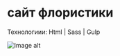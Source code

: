 # сайт флористики

Технологиии: Html | Sass | Gulp

![Image alt](https://github.com/Lumaks42/app/img/maket.png)
